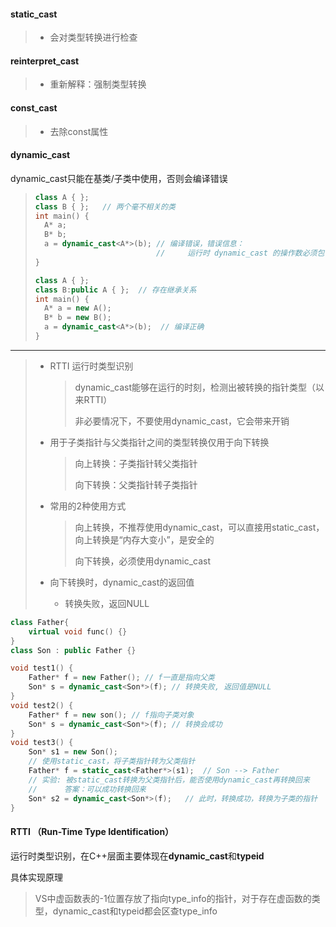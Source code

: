 #### static_cast

> - 会对类型转换进行检查

#### reinterpret_cast

> - 重新解释：强制类型转换

#### const_cast

> - 去除const属性

#### dynamic_cast

dynamic_cast只能在基类/子类中使用，否则会编译错误

> ```c++
> class A { };
> class B { };   // 两个毫不相关的类
> int main() {
> 	A* a;
> 	B* b;
> 	a = dynamic_cast<A*>(b); // 编译错误，错误信息：
>     						 //     运行时 dynamic_cast 的操作数必须包含多态类类型
> }
> ```
>
> ```c++
> class A { };
> class B:public A { };  // 存在继承关系
> int main() {
> 	A* a = new A();
> 	B* b = new B();
> 	a = dynamic_cast<A*>(b);  // 编译正确
> }
> ```

---



> - RTTI 运行时类型识别
>
>   > dynamic_cast能够在运行的时刻，检测出被转换的指针类型（以来RTTI）
>   >
>   > 非必要情况下，不要使用dynamic_cast，它会带来开销
>
> - 用于子类指针与父类指针之间的类型转换仅用于向下转换
>
>   > 向上转换：子类指针转父类指针
>   >
>   > 向下转换：父类指针转子类指针
>
> - 常用的2种使用方式
>
>   > 向上转换，不推荐使用dynamic_cast，可以直接用static_cast，向上转换是“内存大变小”，是安全的
>   >
>   > 向下转换，必须使用dynamic_cast
>
> - 向下转换时，dynamic_cast的返回值
>
>   - 转换失败，返回NULL

```c++
class Father{
    virtual void func() {}
}
class Son : public Father {}

void test1() {
    Father* f = new Father(); // f一直是指向父类
    Son* s = dynamic_cast<Son*>(f); // 转换失败, 返回值是NULL
}
void test2() {
    Father* f = new son(); // f指向子类对象
    Son* s = dynamic_cast<Son*>(f); // 转换会成功
}
void test3() {
    Son* s1 = new Son();
    // 使用static_cast，将子类指针转为父类指针
    Father* f = static_cast<Father*>(s1);  // Son --> Father
    // 实验: 被static_cast转换为父类指针后，能否使用dynamic_cast再转换回来
    //      答案：可以成功转换回来
    Son* s2 = dynamic_cast<Son*>(f);   // 此时，转换成功，转换为子类的指针
}
```

#### RTTI （Run-Time Type Identification）

运行时类型识别，在C++层面主要体现在**dynamic_cast**和**typeid**

具体实现原理

> VS中虚函数表的-1位置存放了指向type_info的指针，对于存在虚函数的类型，dynamic_cast和typeid都会区查type_info

